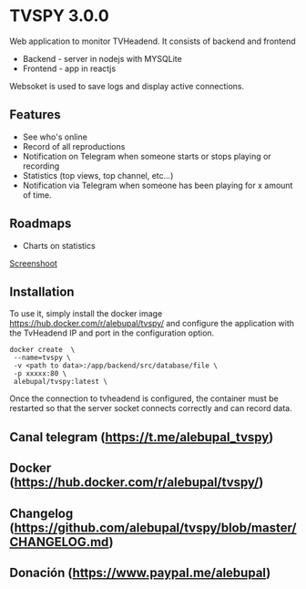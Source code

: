# TVSPY 3.0.0

Web application to monitor TVHeadend.
It consists of backend and frontend

- Backend - server in nodejs with MYSQLite
- Frontend - app in reactjs

Websoket is used to save logs and display active connections.

## Features

- See who's online
- Record of all reproductions
- Notification on Telegram when someone starts or stops playing or recording
- Statistics (top views, top channel, etc...)
- Notification via Telegram when someone has been playing for x amount of time.

## Roadmaps

- Charts on statistics

[Screenshoot](https://github.com/alebupal/tvspy/tree/master/screenshoot)

## Installation

To use it, simply install the docker image <https://hub.docker.com/r/alebupal/tvspy/> and configure the application with the TvHeadend IP and port in the configuration option.

```
docker create  \
 --name=tvspy \
 -v <path to data>:/app/backend/src/database/file \
 -p xxxxx:80 \
 alebupal/tvspy:latest \
```

Once the connection to tvheadend is configured, the container must be restarted so that the server socket connects correctly and can record data.

## Canal telegram (<https://t.me/alebupal_tvspy>)

## Docker (<https://hub.docker.com/r/alebupal/tvspy/>)

## Changelog (<https://github.com/alebupal/tvspy/blob/master/CHANGELOG.md>)

## Donación (<https://www.paypal.me/alebupal>)